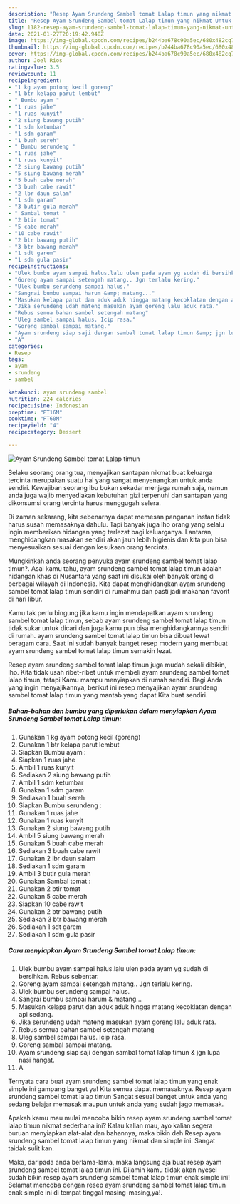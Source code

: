 ```yaml
---
description: "Resep Ayam Srundeng Sambel tomat Lalap timun yang nikmat Untuk Jualan"
title: "Resep Ayam Srundeng Sambel tomat Lalap timun yang nikmat Untuk Jualan"
slug: 1182-resep-ayam-srundeng-sambel-tomat-lalap-timun-yang-nikmat-untuk-jualan
date: 2021-01-27T20:19:42.948Z
image: https://img-global.cpcdn.com/recipes/b244ba678c90a5ec/680x482cq70/ayam-srundeng-sambel-tomat-lalap-timun-foto-resep-utama.jpg
thumbnail: https://img-global.cpcdn.com/recipes/b244ba678c90a5ec/680x482cq70/ayam-srundeng-sambel-tomat-lalap-timun-foto-resep-utama.jpg
cover: https://img-global.cpcdn.com/recipes/b244ba678c90a5ec/680x482cq70/ayam-srundeng-sambel-tomat-lalap-timun-foto-resep-utama.jpg
author: Joel Rios
ratingvalue: 3.5
reviewcount: 11
recipeingredient:
- "1 kg ayam potong kecil goreng"
- "1 btr kelapa parut lembut"
- " Bumbu ayam "
- "1 ruas jahe"
- "1 ruas kunyit"
- "2 siung bawang putih"
- "1 sdm ketumbar"
- "1 sdm garam"
- "1 buah sereh"
- " Bumbu serundeng "
- "1 ruas jahe"
- "1 ruas kunyit"
- "2 siung bawang putih"
- "5 siung bawang merah"
- "5 buah cabe merah"
- "3 buah cabe rawit"
- "2 lbr daun salam"
- "1 sdm garam"
- "3 butir gula merah"
- " Sambal tomat "
- "2 btir tomat"
- "5 cabe merah"
- "10 cabe rawit"
- "2 btr bawang putih"
- "3 btr bawang merah"
- "1 sdt garem"
- "1 sdm gula pasir"
recipeinstructions:
- "Ulek bumbu ayam sampai halus.lalu ulen pada ayam yg sudah di bersihkan. Rebus sebentar."
- "Goreng ayam sampai setengah matang.. Jgn terlalu kering."
- "Ulek bumbu serundeng sampai halus."
- "Sangrai bumbu sampai harum &amp; matang..."
- "Masukan kelapa parut dan aduk aduk hingga matang kecoklatan dengan api sedang."
- "Jika serundeng udah mateng masukan ayam goreng lalu aduk rata."
- "Rebus semua bahan sambel setengah matang"
- "Uleg sambel sampai halus. Icip rasa."
- "Goreng sambal sampai matang."
- "Ayam srundeng siap saji dengan sambal tomat lalap timun &amp; jgn lupa nasi hangat."
- "A"
categories:
- Resep
tags:
- ayam
- srundeng
- sambel

katakunci: ayam srundeng sambel 
nutrition: 224 calories
recipecuisine: Indonesian
preptime: "PT16M"
cooktime: "PT60M"
recipeyield: "4"
recipecategory: Dessert

---
```



![Ayam Srundeng Sambel tomat Lalap timun](https://img-global.cpcdn.com/recipes/b244ba678c90a5ec/680x482cq70/ayam-srundeng-sambel-tomat-lalap-timun-foto-resep-utama.jpg)

Selaku seorang orang tua, menyajikan santapan nikmat buat keluarga tercinta merupakan suatu hal yang sangat menyenangkan untuk anda sendiri. Kewajiban seorang ibu bukan sekadar menjaga rumah saja, namun anda juga wajib menyediakan kebutuhan gizi terpenuhi dan santapan yang dikonsumsi orang tercinta harus menggugah selera.

Di zaman  sekarang, kita sebenarnya dapat memesan panganan instan tidak harus susah memasaknya dahulu. Tapi banyak juga lho orang yang selalu ingin memberikan hidangan yang terlezat bagi keluarganya. Lantaran, menghidangkan masakan sendiri akan jauh lebih higienis dan kita pun bisa menyesuaikan sesuai dengan kesukaan orang tercinta. 



Mungkinkah anda seorang penyuka ayam srundeng sambel tomat lalap timun?. Asal kamu tahu, ayam srundeng sambel tomat lalap timun adalah hidangan khas di Nusantara yang saat ini disukai oleh banyak orang di berbagai wilayah di Indonesia. Kita dapat menghidangkan ayam srundeng sambel tomat lalap timun sendiri di rumahmu dan pasti jadi makanan favorit di hari libur.

Kamu tak perlu bingung jika kamu ingin mendapatkan ayam srundeng sambel tomat lalap timun, sebab ayam srundeng sambel tomat lalap timun tidak sukar untuk dicari dan juga kamu pun bisa menghidangkannya sendiri di rumah. ayam srundeng sambel tomat lalap timun bisa dibuat lewat beragam cara. Saat ini sudah banyak banget resep modern yang membuat ayam srundeng sambel tomat lalap timun semakin lezat.

Resep ayam srundeng sambel tomat lalap timun juga mudah sekali dibikin, lho. Kita tidak usah ribet-ribet untuk membeli ayam srundeng sambel tomat lalap timun, tetapi Kamu mampu menyiapkan di rumah sendiri. Bagi Anda yang ingin menyajikannya, berikut ini resep menyajikan ayam srundeng sambel tomat lalap timun yang mantab yang dapat Kita buat sendiri.

<!--inarticleads1-->

##### Bahan-bahan dan bumbu yang diperlukan dalam menyiapkan Ayam Srundeng Sambel tomat Lalap timun:

1. Gunakan 1 kg ayam potong kecil (goreng)
1. Gunakan 1 btr kelapa parut lembut
1. Siapkan  Bumbu ayam :
1. Siapkan 1 ruas jahe
1. Ambil 1 ruas kunyit
1. Sediakan 2 siung bawang putih
1. Ambil 1 sdm ketumbar
1. Gunakan 1 sdm garam
1. Sediakan 1 buah sereh
1. Siapkan  Bumbu serundeng :
1. Gunakan 1 ruas jahe
1. Gunakan 1 ruas kunyit
1. Gunakan 2 siung bawang putih
1. Ambil 5 siung bawang merah
1. Gunakan 5 buah cabe merah
1. Sediakan 3 buah cabe rawit
1. Gunakan 2 lbr daun salam
1. Sediakan 1 sdm garam
1. Ambil 3 butir gula merah
1. Gunakan  Sambal tomat :
1. Gunakan 2 btir tomat
1. Gunakan 5 cabe merah
1. Siapkan 10 cabe rawit
1. Gunakan 2 btr bawang putih
1. Sediakan 3 btr bawang merah
1. Sediakan 1 sdt garem
1. Sediakan 1 sdm gula pasir




<!--inarticleads2-->

##### Cara menyiapkan Ayam Srundeng Sambel tomat Lalap timun:

1. Ulek bumbu ayam sampai halus.lalu ulen pada ayam yg sudah di bersihkan. Rebus sebentar.
1. Goreng ayam sampai setengah matang.. Jgn terlalu kering.
1. Ulek bumbu serundeng sampai halus.
1. Sangrai bumbu sampai harum &amp; matang...
1. Masukan kelapa parut dan aduk aduk hingga matang kecoklatan dengan api sedang.
1. Jika serundeng udah mateng masukan ayam goreng lalu aduk rata.
1. Rebus semua bahan sambel setengah matang
1. Uleg sambel sampai halus. Icip rasa.
1. Goreng sambal sampai matang.
1. Ayam srundeng siap saji dengan sambal tomat lalap timun &amp; jgn lupa nasi hangat.
1. A




Ternyata cara buat ayam srundeng sambel tomat lalap timun yang enak simple ini gampang banget ya! Kita semua dapat memasaknya. Resep ayam srundeng sambel tomat lalap timun Sangat sesuai banget untuk anda yang sedang belajar memasak maupun untuk anda yang sudah jago memasak.

Apakah kamu mau mulai mencoba bikin resep ayam srundeng sambel tomat lalap timun nikmat sederhana ini? Kalau kalian mau, ayo kalian segera buruan menyiapkan alat-alat dan bahannya, maka bikin deh Resep ayam srundeng sambel tomat lalap timun yang nikmat dan simple ini. Sangat taidak sulit kan. 

Maka, daripada anda berlama-lama, maka langsung aja buat resep ayam srundeng sambel tomat lalap timun ini. Dijamin kamu tiidak akan nyesel sudah bikin resep ayam srundeng sambel tomat lalap timun enak simple ini! Selamat mencoba dengan resep ayam srundeng sambel tomat lalap timun enak simple ini di tempat tinggal masing-masing,ya!.

